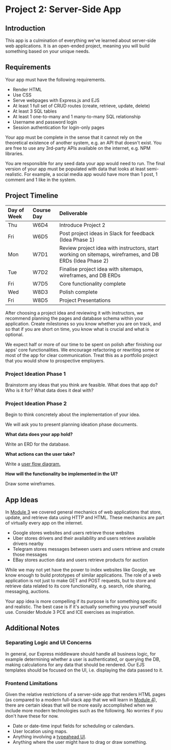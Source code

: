 # Project 2: Server-Side App

## Introduction

This app is a culmination of everything we've learned about server-side web applications. It is an open-ended project, meaning you will build something based on your unique needs.

## Requirements

Your app must have the following requirements.

* Render HTML
* Use CSS
* Serve webpages with Express.js and EJS
* At least 1 full set of CRUD routes \(create, retrieve, update, delete\)
* At least 3 SQL tables
* At least 1 one-to-many and 1 many-to-many SQL relationship
* Username and password login
* Session authentication for login-only pages

Your app must be complete in the sense that it cannot rely on the theoretical existence of another system, e.g. an API that doesn't exist. You are free to use any 3rd-party APIs available on the internet, e.g. NPM libraries.

You are responsible for any seed data your app would need to run. The final version of your app must be populated with data that looks at least semi-realistic. For example, a social media app would have more than 1 post, 1 comment and 1 like in the system.

## Project Timeline

| Day of Week | Course Day | Deliverable |
| :--- | :--- | :--- |
| Thu | W6D4 | Introduce Project 2 |
| Fri | W6D5 | Post project ideas in Slack for feedback \(Idea Phase 1\) |
| Mon | W7D1 | Review project idea with instructors, start working on sitemaps, wireframes, and DB ERDs \(Idea Phase 2\) |
| Tue | W7D2 | Finalise project idea with sitemaps, wireframes, and DB ERDs |
| Fri | W7D5 | Core functionality complete |
| Wed | W8D3 | Polish complete |
| Fri | W8D5 | Project Presentations |

After choosing a project idea and reviewing it with instructors, we recommend planning the pages and database schema within your application. Create milestones so you know whether you are on track, and so that if you are short on time, you know what is crucial and what is optional.

We expect half or more of our time to be spent on polish after finishing our apps' core functionalities. We encourage refactoring or rewriting some or most of the app for clear communication. Treat this as a portfolio project that you would show to prospective employers.

### Project Ideation Phase 1

Brainstorm any ideas that you think are feasible. What does that app do? Who is it for? What data does it deal with?

### Project Ideation Phase 2

Begin to think concretely about the implementation of your idea.

We will ask you to present planning ideation phase documents.

**What data does your app hold?**

Write an ERD for the database.

**What actions can the user take?**

Write a [user flow diagram.](https://careerfoundry.com/en/blog/ux-design/what-are-user-flows/)

**How will the functionality be implemented in the UI?**

Draw some wireframes.

## App Ideas

In [Module 3](../3-back-end-application/3.0-module-3-overview.md) we covered general mechanics of web applications that store, update, and retrieve data using HTTP and HTML. These mechanics are part of virtually every app on the internet.

* Google stores websites and users retrieve those websites
* Uber stores drivers and their availability and users retrieve available drivers nearby
* Telegram stores messages between users and users retrieve and create those messages
* EBay stores auction data and users retrieve products for auction

While we may not yet have the power to index websites like Google, we know enough to build prototypes of similar applications. The role of a web application is not just to make GET and POST requests, but to store and retrieve data related to its core functionality, e.g. search, ride sharing, messaging, auctions.

Your app idea is more compelling if its purpose is for something specific and realistic. The best case is if it's actually something you yourself would use. Consider Module 3 PCE and ICE exercises as inspiration.

## Additional Notes

### Separating Logic and UI Concerns

In general, our Express middleware should handle all business logic, for example determining whether a user is authenticated, or querying the DB, making calculations for any data that should be rendered. Our EJS templates should be focused on the UI, i.e. displaying the data passed to it.

### Frontend Limitations

Given the relative restrictions of a server-side app that renders HTML pages \(as compared to a modern full-stack app that we will learn in [Module 4](../4-full-stack-application/4.0-module-4-overview.md)\), there are certain ideas that will be more easily accomplished when we include more modern technologies such as the following. No worries if you don't have these for now.

* Date or date-time input fields for scheduling or calendars.
* User location using maps.
* Anything involving a [typeahead UI](https://dribbble.com/tags/typeahead).
* Anything where the user might have to drag or draw something.

### 

